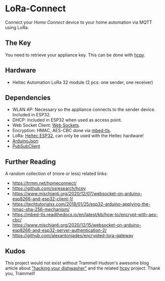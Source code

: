 # LoRa-Connect

Connect your _Home Connect_ device to your home automation via MQTT using LoRa.

## The Key

You need to retrieve your appliance key. This can be done with [hcpy](https://github.com/osresearch/hcpy).

## Hardware

* Heltec Automation LoRa 32 module (2 pcs: one sender, one receiver)

## Dependencies

* WLAN AP: Necessary so the appliance connects to the sender device. Included in ESP32.
* DHCP: Included in ESP32 when used as access point.
* Web Socket Client: [Web Sockets](https://github.com/Links2004/arduinoWebSockets).
* Encryption: HMAC, AES-CBC done via [mbed-tls](https://www.trustedfirmware.org/projects/mbed-tls/).
* LoRa: [Heltec ESP32](https://github.com/HelTecAutomation/Heltec_ESP32), can only be used with the Heltec hardware!
* [ArduinoJson](https://arduinojson.org/)
* [PubSubClient](https://github.com/knolleary/pubsubclient)

## Further Reading

A random collection of (more or less) related links:

* https://trmm.net/homeconnect/
* https://github.com/osresearch/hcpy
* https://www.mischianti.org/2020/12/07/websocket-on-arduino-esp8266-and-esp32-client-1/
* https://techtutorialsx.com/2018/01/25/esp32-arduino-applying-the-hmac-sha-256-mechanism/
* https://mbed-tls.readthedocs.io/en/latest/kb/how-to/encrypt-with-aes-cbc/
* https://www.mischianti.org/2020/12/15/websocket-on-arduino-esp8266-and-esp32-server-authentication-2/
* https://github.com/alexantoniades/encrypted-lora-gateway

## Kudos

This project would not exist without Trammell Hudson's awesome blog article about ["hacking your dishwasher"](https://trmm.net/homeconnect/) and the related [hcpy](https://github.com/osresearch/hcpy) project. Thank you, Trammell!

